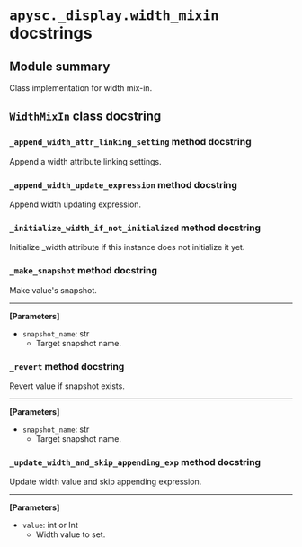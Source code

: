 # `apysc._display.width_mixin` docstrings

## Module summary

Class implementation for width mix-in.

## `WidthMixIn` class docstring

### `_append_width_attr_linking_setting` method docstring

Append a width attribute linking settings.

### `_append_width_update_expression` method docstring

Append width updating expression.

### `_initialize_width_if_not_initialized` method docstring

Initialize _width attribute if this instance does not initialize it yet.

### `_make_snapshot` method docstring

Make value's snapshot.<hr>

**[Parameters]**

- `snapshot_name`: str
  - Target snapshot name.

### `_revert` method docstring

Revert value if snapshot exists.<hr>

**[Parameters]**

- `snapshot_name`: str
  - Target snapshot name.

### `_update_width_and_skip_appending_exp` method docstring

Update width value and skip appending expression.<hr>

**[Parameters]**

- `value`: int or Int
  - Width value to set.